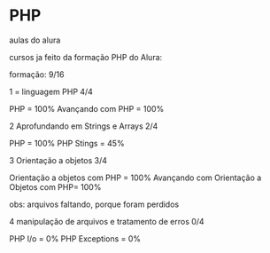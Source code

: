 # PHP
aulas do alura

cursos ja feito da formação PHP do Alura: 

formação: 9/16

1 = linguagem PHP 4/4

PHP = 100%
Avançando com PHP = 100%

2 Aprofundando em Strings e Arrays 2/4

PHP = 100%
PHP Stings = 45%

3 Orientação a objetos 3/4

Orientação a objetos com PHP = 100%
Avançando com Orientação a Objetos com PHP= 100%

obs: arquivos faltando, porque foram perdidos

4 manipulação de arquivos e tratamento de erros 0/4

PHP I/o = 0%
PHP Exceptions = 0%

